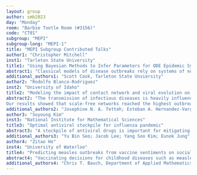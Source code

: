 ```yaml
---
layout: group
author: smb2023
day: "Monday"
room: "Barbie Tootle Room (#3156)"
code: "CT01"
subgroup: "MEPI"
subgroup-long: "MEPI-1"
title: "MEPI Subgroup Contributed Talks"
author1: "Christopher Mitchell"
inst1: "Tarleton State University"
title1: "Using Bayesian Methods to Infer Parameters for ODE Epidemic Systems"
abstract1: "Classical models of disease outbreaks rely on systems of nonlinear ordinary differential equations. ODE models have been widely successful and are credited with saving millions of lives worldwide. However, ODE models involve parameters that are often poorly understood and difficult to infer from limited and noisy data. This is especially problematic for rare, novel, or neglected diseases with unreliable reporting mechanisms. While some parameters can be deduced from biological or social facts, many must be inferred from data. Traditional least-squares point-estimates are fragile when applied to noisy data common in disease modeling. Bayesian inference replaces fragile point-estimates with posterior distributions that are more robust against data quality issues. Whereas point-estimate models produce a single outbreak forecast, Bayesian models generate an ensemble of forecasts through repeatedly sampling model parameters from their posterior distributions and numerically solving the resulting ODE. These multiple forecasts can be pooled and statistically analyzed at each time step (min, max, mean, etc) to give insight into potential outbreak scenarios (best-case, worst-case, most likely, resp). This project aims to create well-functioning ODE models using a new mathematical idea called amortized Bayesian inference implemented in the BayesFlow Python library. This exciting new tool was created in 2020 to help fight Covid-19 and other common diseases. This project will enhance the BayesFlow library to compensate for data quality issues and provide the improved models epidemiologists need to effectively fight NTDs."
additional_authors1: "Scott Cook, Tarleton State Unviersity"
author2: "Rodolfo Blanco-Rodriguez"
inst2: "University of Idaho"
title2: "Modeling the impact of contact network and viral evolution on lockdown and vaccination strategies"
abstract2: "The transmission of infectious diseases is heavily influenced by the network topology of the population through which the disease spreads. However, the effectiveness of control strategies in diverse and complex social structures is poorly understood. A key lesson learned with COVID-19 is that public health measures were very different from country to country. While some implemented strongly restrictive lockdowns while others focused on mass vaccination campaigns, leaving a concern about which strategies are most effective according to certain social structures. Additionally, during a pandemic, viral evolution forces us to reconsider our control strategies. To gain insight into this, we computationally analyzed the spread of two variants of a virus through three well-known network models, small-world networks (Watts-Strogatz), random networks (Erdös-Rényi), and scale-free networks (Barabási-Albert). We contrasted two lockdown policies in the different networks, one continuous and the other by intervals, and compared different vaccination strategies by varying the number of nodes vaccinated per day.
Our results showed that scale-free networks reached the highest outbreak peaks and the peak values of the infected population were independent of the infectivity of the virus variant. In addition, in this scale-free network, lockdown and vaccination strategies decreased the number of infected regardless of the strategy considered. Furthermore, for the small-world or random networks we found that confinement for 15-day intervals can reduce the peak number of infected nodes. Interestingly, we also found that a 20-day vaccination campaign yields lower infected cases than a 10-day campaign. These findings underscore the importance of considering social network topology to predict the course of epidemics and design more effective control measures."
additional_authors2: "Josephine N. A. Tetteh; Esteban A. Hernandez-Vargas"
author3: "Soyoung Kim"
inst3: "National Institute for Mathematical Sciences"
title3: "Optimal antiviral stockpile for influenza pandemic"
abstract3: "A stockpile of antiviral drugs is important for mitigating a novel influenza pandemic. Recently, intervention strategies against such a pandemic have improved significantly, affecting the required size and composition of the stockpile. Our goal is to estimate the optimal ratio of conventional to newer antiviral drugs. Epidemic parameters are estimated from daily-case data about H1N1pdm09 in the Republic of Korea, and used a deterministic ordinary differential equation model and stochastic simulation to predict the number of patients in a future pandemic. An antiviral stockpile containing neuraminidase inhibitors and a new drug, cap-dependent endonuclease inhibitor are considered, seeking the optimum ratio of the two drugs under different epidemiological and economic assumptions."
additional_authors3: "Yu Bin Seo; Jacob Lee; Yang Soo Kim; Eunok Jung"
author4: "Zitao He"
inst4: "University of Waterloo"
title4: "Predicting measles outbreaks from vaccine sentiments on social media"
abstract4: "Vaccinating decisions for childhood diseases such as measles have been studied with coupled models of disease dynamics and individual behaviors. Such models applied evolutionary game theory to model people's vaccination strategies and how they are affected by social norms. Recent studies incorporated bifurcation theory to identify early warning signals (EWS), such as increasing variance and lag-1 autocorrelation, of critical transitions. Deep learning models have also been used to classify different types of bifurcation from time-series data near a tipping point. On the other hand, the rise of social media has made it easier for pro- and anti-vaccine sentiments to spread. Researchers have used high-frequency social media data to study population dynamics of infectious diseases and have found critical slowing downs in geocoded Tweets about the MMR vaccine and measles-related Google searches before the 2014-15 Disneyland, California measles outbreak. This project aims to use deep learning models to predict potential disease outbreaks from social media data and provide novel methods for disease outbreak prediction near thresholds. We improved existing coupled behavior-disease models by considering different social groups and investigating the effect of homophily on disease dynamics near tipping points. We showed that a deep learning model, such as a CNN-LSTM framework, could capture EWS directly from real-world social media data and predict a potential disease outbreak in the future."
additional_authors4: "Chris T. Bauch, Department of Applied Mathematics, University of Waterloo"
---
```

